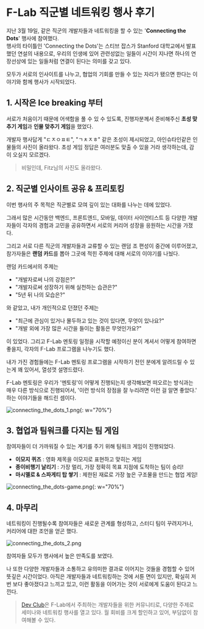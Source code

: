 # F-Lab 직군별 네트워킹 행사 후기

지난 3월 19일, 같은 직군의 개발자들과 네트워킹을 할 수 있는 '**Connecting the Dots**' 행사에 참여했다.  
행사의 타이틀인 'Connecting the Dots'는 스티브 잡스가 Stanford 대학교에서 발표했던 연설의 내용으로, 우리의 인생에 있어 관련성없는 일들이 시간이 지나면 하나의 연장선상에 있는 일들처럼 연결이 된다는 의미를 갖고 있다.

모두가 서로의 인사이트를 나누고, 협업의 기회를 만들 수 있는 자리가 됐으면 한다는 이야기와 함께 행사가 시작되었다.

## 1. 시작은 Ice breaking 부터

서로가 처음이기 때문에 어색함을 풀 수 있 수 있도록, 진행자분께서 준비해주신 **초성 맞추기 게임**과 **인물 맞추기 게임**을 했었다.

개발자 행사답게 "ㄷㅈㅇㅍㅌ", "ㄱㅊㅈㅎ" 같은 초성이 제시되었고, 아인슈타인같은 인물들의 사진이 올라왔다. 초성 게임 정답은 여러분도 맞출 수 있을 거라 생각하는데, 감이 오실지 모르겠다.

> 비밀인데, Fitz님의 사진도 올라왔다.

## 2. 직군별 인사이트 공유 & 프리토킹

이번 행사의 주 목적은 직군별로 모여 깊이 있는 대화를 나누는 데에 있었다.

그래서 많은 시간동안 백엔드, 프론트엔드, 모바일, 데이터 사이언티스트 등 다양한 개발자들이 각자의 경험과 고민을 공유하면서 서로의 커리어 성장을 응원하는 시간을 가졌다.

그리고 서로 다른 직군의 개발자들과 교류할 수 있는 랜덤 조 편성이 중간에 이루어졌고, 참가자들은 **랜덤 카드**를 뽑아 그곳에 적힌 주제에 대해 서로의 이야기를 나눴다.

랜덤 카드에서의 주제는

- "개발자로써 나의 강점은?"
- "개발자로써 성장하기 위해 실천하는 습관은?"
- "5년 뒤 나의 모습은?"

와 같았고, 내가 개인적으로 던졌던 주제는

- "최근에 관심이 있거나 몰두하고 있는 것이 있다면, 무엇이 있나요?"
- "개발 외에 가장 많은 시간을 들이는 활동은 무엇인가요?"

이 있었다. 그리고 F-Lab 멘토링 일정을 시작할 예정이신 분이 계셔서 어떻게 참여하면 좋을지, 각자의 F-Lab 프로그램을 나누기도 했다.

내가 가진 경험들에는 F-Lab 멘토링 프로그램을 시작하기 전인 분에게 알려드릴 수 있는게 꽤 있어서, 열성껏 설명드렸다.

F-Lab 멘토링은 우리가 '멘토링'이 어떻게 진행되는지 생각해보면 떠오르는 방식과는 매우 다른 방식으로 진행되어서, '이런 방식의 장점을 잘 누리려면 이런 걸 알면 좋았다.' 하는 이야기들을 해드린 셈이다.

![connecting_the_dots_1.png](https://github.com/jewoodev/blog_img/blob/main/2025-03-23-DevClub%EC%A7%81%EA%B5%B0%EB%B3%84_%EB%84%A4%ED%8A%B8%EC%9B%8C%ED%82%B9/connecting_the_dots_1.png?raw=true){: w="70%"}

## 3. 협업과 팀워크를 다지는 팀 게임

참여자들이 더 가까워질 수 있는 계기를 주기 위해 팀워크 게임이 진행되었다.

- **이모지 퀴즈** : 영화 제목을 이모지로 표현하고 맞히는 게임
- **종이비행기 날리기** : 가장 멀리, 가장 정확히 목표 지점에 도착하는 팀이 승리!
- **마시멜로 & 스파게티 탑 쌓기** : 제한된 재료로 가장 높은 구조물을 만드는 협업 게임!

![connecting_the_dots-game.png](https://github.com/jewoodev/blog_img/blob/main/2025-03-23-DevClub%EC%A7%81%EA%B5%B0%EB%B3%84_%EB%84%A4%ED%8A%B8%EC%9B%8C%ED%82%B9/connecting_the_dots-game.png?raw=true){: w="70%"}

## 4. 마무리

네트워킹이 진행될수록 참여자들은 새로운 관계를 형성하고, 스터디 팀이 꾸려지거나, 커리어에 대한 조언을 얻곤 했다.

![connecting_the_dots_2.png](https://github.com/jewoodev/blog_img/blob/main/2025-03-23-DevClub%EC%A7%81%EA%B5%B0%EB%B3%84_%EB%84%A4%ED%8A%B8%EC%9B%8C%ED%82%B9/connecting_the_dots_2.png?raw=true)

참여자들 모두가 행사에서 높은 만족도를 보였다.

나 또한 다양한 개발자들과 소통하고 유의미한 결과로 이어지는 것들을 경험할 수 있어 뜻깊은 시간이었다. 아직은 개발자들과 네트워킹하는 것에 서툰 면이 있지만, 확실히 저번 보다 좋아졌다고 느끼고 있고, 이런 활동을 이어가는 것이 서로에게 도움이 된다고 느낀다.

> [Dev Club](https://f-lab.kr/dev-club)은 F-Lab에서 주최하는 개발자들을 위한 커뮤니티로, 다양한 주제로 세미나와 네트워킹 행사를 열고 있다. 월 회비를 크게 할인하고 있어, 부담없이 참여해볼 수 있다. 

